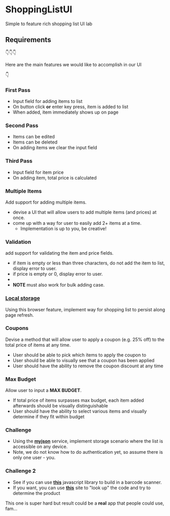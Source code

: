 # ShoppingListUI
Simple to feature rich shopping list UI lab


## Requirements

👇👇👇


Here are the main features we would like to accomplish in our UI

👇

### First Pass

* Input field for adding items to list
* On button click **or** enter key press, item is added to list
* When added, item immediately shows up on page



### Second Pass

* Items can be edited
* Items can be deleted
* On adding items we clear the input field


### Third Pass

* Input field for item price
* On adding item, total price is calculated


### Multiple Items

Add support for adding multiple items. 

* devise a UI that will allow users to add multiple items (and prices) at once.
* come up with a way for user to easily add 2+ items at a time.
	* Implementation is up to you, be creative!


### Validation

add support for validating the item and price fields.

* if item is empty or less than three characters, do not add the item to list, display error to user. 
* if price is empty or 0, display error to user. 
* 
* **NOTE** must also work for bulk adding case.


### [Local storage](https://developer.mozilla.org/en-US/docs/Web/API/Window/localStorage)

Using this browser feature, implement way for shopping list to persist along page refresh.


### Coupons

Devise a method that will allow user to apply a coupon (e.g. 25% off) to the total price of items at any time. 

* User should be able to pick which items to apply the coupon to
* User should be able to visually see that a coupon has been applied
* User should have the ability to remove the coupon discount at any time


### Max Budget

Allow user to input a **MAX BUDGET**. 

* If total price of items surpasses max budget, each item added afterwards should be visually distinguishable
* User should have the ability to select various items and visually determine if they fit within budget


### Challenge

* Using the **[myjson](http://myjson.com/)** service, implement storage scenario where the list is accessible on any device. 
* Note, we do not know how to do authentication yet, so assume there is only one user - you.


### Challenge 2

* See if you can use **[this](https://serratus.github.io/quaggaJS/examples/static_images.html)** javascript library to build in a barcode scanner. 
* If you want, you can use **[this](https://www.barcodelookup.com/)** site to "look up" the code and try to determine the product

This one is super hard but result could be a **real** app that people could use, fam...

